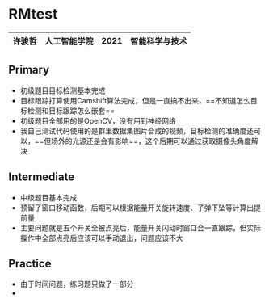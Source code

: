 # RMtest

| 许骏哲 | 人工智能学院 | 2021 | 智能科学与技术 |
| :----: | :----------: | :--: | :------------: |

## Primary

- 初级题目目标检测基本完成
- 目标跟踪打算使用Camshift算法完成，但是一直搞不出来，==不知道怎么目标检测和目标跟踪怎么嵌套==
- 初级题目全部用的是OpenCV，没有用到神经网络
- 我自己测试代码使用的是群里数据集图片合成的视频，目标检测的准确度还可以，==但场外的光源还是会有影响==，这个后期可以通过获取摄像头角度解决

## Intermediate

- 中级题目基本完成
- 预留了窗口移动函数，后期可以根据能量开关旋转速度、子弹下坠等计算出提前量
- 主要问题就是五个开关全被点亮后，能量开关闪动时窗口会一直跟踪，但实际操作中全部点亮后应该可以手动退出，问题应该不大

## Practice

- 由于时间问题，练习题只做了一部分
- 





